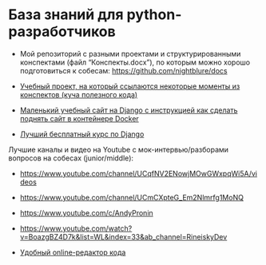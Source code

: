 # База знаний для python-разработчиков 

* Мой репозиторий с разными проектами и структурированными конспектами (файл “Конспекты.docx”), по которым можно хорошо подготовиться к собесам: https://github.com/nightblure/docs

* [Учебный проект, на который ссылаются некоторые моменты из конспектов (куча полезного кода)](https://github.com/nightblure/Python-Study)

* [Маленький учебный сайт на Django с инструкцией как сделать поднять сайт в контейнере Docker](https://github.com/nightblure/django-site-docker)

* [Лучший бесплатный курс по Django](https://www.youtube.com/watch?v=ySNYrVJFCjM&list=PLmC7X4gkQWCeyIdLxHZdts-3tkcrxP4-o)

Лучшие каналы и видео на Youtube с мок-интервью/разборами вопросов на собесах (junior/middle):
* https://www.youtube.com/channel/UCqfNV2ENowjMOwGWxpqWi5A/videos
* https://www.youtube.com/channel/UCmCXpteG_Em2Nlmrfg1MoNQ
* https://www.youtube.com/c/AndyPronin
* https://www.youtube.com/watch?v=BoazgBZ4D7k&list=WL&index=33&ab_channel=RineiskyDev

* [Удобный online-редактор кода](https://www.online-python.com/)

